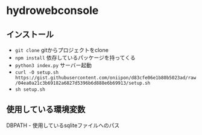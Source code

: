 # hydrowebconsole

## インストール

+ `git clone` gitからプロジェクトをclone
+ `npm install` 依存しているパッケージを持ってくる
+ `python3 index.py` サーバー起動
+  `curl -O setup.sh https://gist.githubusercontent.com/oniipon/d83cfe06e1b80b5023ad/raw/04ea0a21c3b69182a6827d5396b6d888e6b69913/setup.sh`
+  `sh setup.sh`

## 使用している環境変数

DBPATH - 使用しているsqliteファイルへのパス

